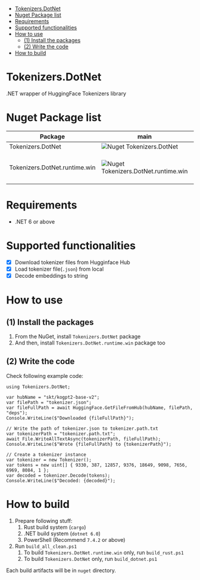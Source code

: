 - [Tokenizers.DotNet](#tokenizersdotnet)
- [Nuget Package list](#nuget-package-list)
- [Requirements](#requirements)
- [Supported functionalities](#supported-functionalities)
- [How to use](#how-to-use)
  - [(1) Install the packages](#1-install-the-packages)
  - [(2) Write the code](#2-write-the-code)
- [How to build](#how-to-build)

# Tokenizers.DotNet

.NET wrapper of HuggingFace Tokenizers library

# Nuget Package list

| Package                       | main                                                                                                              | Description                     |
| ----------------------------- | ----------------------------------------------------------------------------------------------------------------- | ------------------------------- |
| Tokenizers.DotNet             | ![Nuget Tokenizers.DotNet](https://img.shields.io/nuget/v/Tokenizers.DotNet.svg?style=flat)                         | Core library                    |
| Tokenizers.DotNet.runtime.win | ![Nuget Tokenizers.DotNet.runtime.win](https://img.shields.io/nuget/v/Tokenizers.DotNet.runtime.win.svg?style=flat) | Native bindings for windows x64 |

# Requirements

- .NET 6 or above

# Supported functionalities

* [X] Download tokenizer files from Hugginface Hub
* [X] Load tokenizer file(`.json`) from local
* [X] Decode embeddings to string

# How to use

## (1) Install the packages

1. From the NuGet, install `Tokenizers.DotNet` package
2. And then, install `Tokenizers.DotNet.runtime.win` package too

## (2) Write the code

Check following example code:

```CSharp
using Tokenizers.DotNet;

var hubName = "skt/kogpt2-base-v2";
var filePath = "tokenizer.json";
var fileFullPath = await HuggingFace.GetFileFromHub(hubName, filePath, "deps");
Console.WriteLine($"Downloaded {fileFullPath}");

// Write the path of tokenizer.json to tokenizer.path.txt
var tokenizerPath = "tokenizer.path.txt";
await File.WriteAllTextAsync(tokenizerPath, fileFullPath);
Console.WriteLine($"Wrote {fileFullPath} to {tokenizerPath}");

// Create a tokenizer instance
var tokenizer = new Tokenizer();
var tokens = new uint[] { 9330, 387, 12857, 9376, 18649, 9098, 7656, 6969, 8084, 1 };
var decoded = tokenizer.Decode(tokens);
Console.WriteLine($"Decoded: {decoded}");
```

# How to build

1. Prepare following stuff:
   1.  Rust build system (`cargo`)
   2.  .NET build system (`dotnet 6.0`)
   3.  PowerShell (Recommend `7.4.2` or above)
2. Run `build_all_clean.ps1`
   1. To build `Tokenizers.DotNet.runtime.win` only, run `build_rust.ps1`
   2. To build `Tokenizers.DotNet` only, run `build_dotnet.ps1`

Each build artifacts will be in `nuget` directory.  
